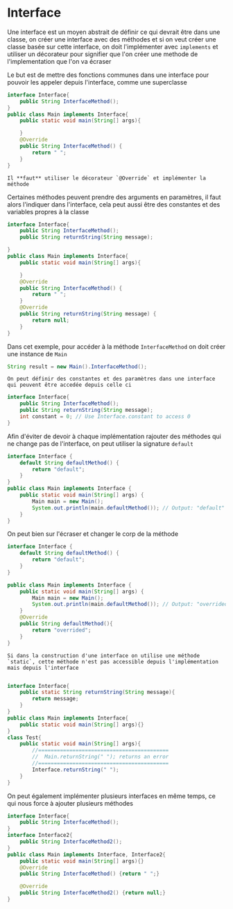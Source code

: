 # Interface

Une interface est un moyen abstrait de définir ce qui devrait être dans une classe,  on créer une interface avec des méthodes et si on veut créer une classe basée sur cette interface, on doit l'implémenter avec `implements` et utiliser un décorateur pour signifier que l'on créer une methode de l'implementation que l'on va écraser

Le but est de mettre des fonctions communes dans une interface pour pouvoir les appeler depuis l'interface, comme une superclasse

```java
interface Interface{
    public String InterfaceMethod();
}
public class Main implements Interface{
    public static void main(String[] args){

    }
    @Override
    public String InterfaceMethod() {
        return " ";
    }
}
```
```admonish warning title="Attention"
Il **faut** utiliser le décorateur `@Override` et implémenter la méthode
```

Certaines méthodes peuvent prendre des arguments en paramètres, il faut alors l'indiquer dans l'interface, cela peut aussi être des constantes et des variables propres à la classe

```java
interface Interface{
    public String InterfaceMethod();
    public String returnString(String message);

}
public class Main implements Interface{
    public static void main(String[] args){

    }
    @Override
    public String InterfaceMethod() {
        return " ";
    }
    @Override
    public String returnString(String message) {
        return null;
    }
}
```
Dans cet exemple, pour accéder à la méthode `InterfaceMethod` on doit créer une instance de `Main`
```java
String result = new Main().InterfaceMethod();
```

```admonish question title="Le saviez-vous?"
On peut définir des constantes et des paramètres dans une interface qui peuvent être accedée depuis celle ci
```

```java
interface Interface{
    public String InterfaceMethod();
    public String returnString(String message);
    int constant = 0; // Use Interface.constant to access 0
}
```


Afin d'éviter de devoir à chaque implémentation rajouter des méthodes qui ne change pas de l'interface, on peut utiliser la signature `default`
```java
interface Interface {
    default String defaultMethod() {
        return "default";
    }   
}
public class Main implements Interface {
    public static void main(String[] args) {
        Main main = new Main();
        System.out.println(main.defaultMethod()); // Output: "default"
    }
}
```
On peut bien sur l'écraser et changer le corp de la méthode
```java
interface Interface {
    default String defaultMethod() {
        return "default";
    }
}

public class Main implements Interface {
    public static void main(String[] args) {
        Main main = new Main();
        System.out.println(main.defaultMethod()); // Output: "overrided"
    }
    @Override
    public String defaultMethod(){
        return "overrided";
    }
}
```

```admonish question title="Le saviez-vous?"
Si dans la construction d'une interface on utilise une méthode `static`, cette méthode n'est pas accessible depuis l'implémentation mais depuis l'interface
```

```java

interface Interface{
    public static String returnString(String message){
        return message;
    }
}
public class Main implements Interface{
    public static void main(String[] args){}
}
class Test{
    public static void main(String[] args){
        //==========================================
        //  Main.returnString(" "); returns an error
        //==========================================
        Interface.returnString(" ");
    }
}
```

On peut également implémenter plusieurs interfaces en même temps, ce qui nous force à ajouter plusieurs méthodes

```java
interface Interface{
    public String InterfaceMethod();
}
interface Interface2{
    public String InterfaceMethod2();
}
public class Main implements Interface, Interface2{
    public static void main(String[] args){}
    @Override
    public String InterfaceMethod() {return " ";}

    @Override
    public String InterfaceMethod2() {return null;}
}
```



